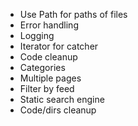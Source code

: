 - Use Path for paths of files
- Error handling
- Logging
- Iterator for catcher
- Code cleanup
- Categories
- Multiple pages
- Filter by feed
- Static search engine
- Code/dirs cleanup
